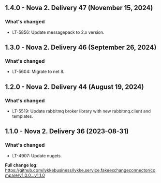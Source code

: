 ## 1.4.0 - Nova 2. Delivery 47 (November 15, 2024)
### What's changed
* LT-5856: Update messagepack to 2.x version.


## 1.3.0 - Nova 2. Delivery 46 (September 26, 2024)
### What's changed
* LT-5604: Migrate to net 8.


## 1.2.0 - Nova 2. Delivery 44 (August 19, 2024)
### What's changed
* LT-5519: Update rabbitmq broker library with new rabbitmq.client and templates.


## 1.1.0 - Nova 2. Delivery 36 (2023-08-31)
### What's changed
* LT-4907: Update nugets.


**Full change log**: https://github.com/lykkebusiness/lykke.service.fakeexchangeconnector/compare/v1.0.0...v1.1.0
